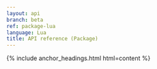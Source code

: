 ```yaml
---
layout: api
branch: beta
ref: package-lua
language: Lua
title: API reference (Package)
---
```

{% include anchor_headings.html html=content %}
